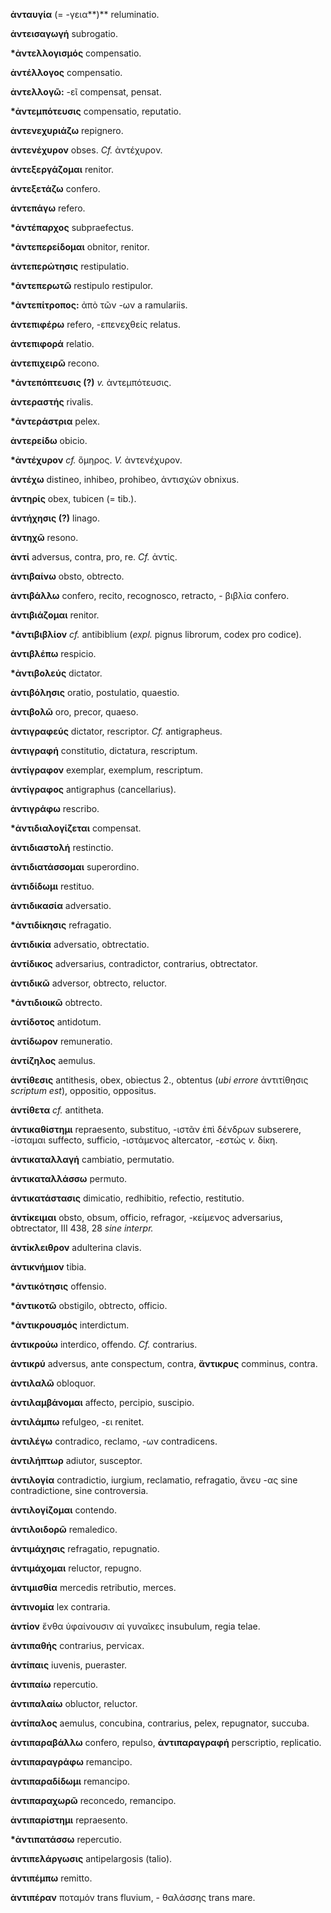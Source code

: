 **ἀνταυγία** (= -γεια**)** reluminatio.

**ἀντεισαγωγή** subrogatio.

**\*ἀντελλογισμός** compensatio.

**ἀντέλλογος** compensatio.

**ἀντελλογῶ:** -εῖ compensat, pensat.

**\*ἀντεμπότευσις** compensatio, reputatio.

**ἀντενεχυριάζω** repignero.

**ἀντενέχυρον** obses. *Cf.* ἀντέχυρον.

**ἀντεξεργάζομαι** renitor.

**ἀντεξετάζω** confero.

**ἀντεπάγω** refero.

**\*ἀντέπαρχος** subpraefectus.

**\*ἀντεπερείδομαι** obnitor, renitor.

**ἀντεπερώτησις** restipulatio.

**\*ἀντεπερωτῶ** restipulo restipulor.

**\*ἀντεπίτροπος:** ἀπὸ τῶν -ων a ramulariis.

**ἀντεπιφέρω** refero, -επενεχθείς relatus.

**ἀντεπιφορά** relatio.

**ἀντεπιχειρῶ** recono.

**\*ἀντεπόπτευσις (?)** *v.* ἀντεμπότευσις.

**ἀντεραστής** rivalis.

**\*ἀντεράστρια** pelex.

**ἀντερείδω** obicio.

**\*ἀντέχυρον** *cf.* ὅμηρος. *V.* ἀντενέχυρον.

**ἀντέχω** distineo, inhibeo, prohibeo, ἀντισχών obnixus.

**ἀντηρίς** obex, tubicen (= tib.).

**ἀντήχησις (?)** linago.

**ἀντηχῶ** resono.

**ἀντί** adversus, contra, pro, re. *Cf.* ἀντίς.

**ἀντιβαίνω** obsto, obtrecto.

**ἀντιβάλλω** confero, recito, recognosco, retracto, - βιβλία confero.

**ἀντιβιάζομαι** renitor.

**\*ἀντιβιβλίον** *cf.* antibiblium (*expl.* pignus librorum, codex pro
codice).

**ἀντιβλέπω** respicio.

**\*ἀντιβολεύς** dictator.

**ἀντιβόλησις** oratio, postulatio, quaestio.

**ἀντιβολῶ** oro, precor, quaeso.

**ἀντιγραφεύς** dictator, rescriptor. *Cf.* antigrapheus.

**ἀντιγραφή** constitutio, dictatura, rescriptum.

**ἀντίγραφον** exemplar, exemplum, rescriptum.

**ἀντίγραφος** antigraphus (cancellarius).

**ἀντιγράφω** rescribo.

**\*ἀντιδιαλογίζεται** compensat.

**ἀντιδιαστολή** restinctio.

**ἀντιδιατάσσομαι** superordino.

**ἀντιδίδωμι** restituo.

**ἀντιδικασία** adversatio.

**\*ἀντιδίκησις** refragatio.

**ἀντιδικία** adversatio, obtrectatio.

**ἀντίδικος** adversarius, contradictor, contrarius, obtrectator.

**ἀντιδικῶ** adversor, obtrecto, reluctor.

**\*ἀντιδιοικῶ** obtrecto.

**ἀντίδοτος** antidotum.

**ἀντίδωρον** remuneratio.

**ἀντίζηλος** aemulus.

**ἀντίθεσις** antithesis, obex, obiectus 2., obtentus (*ubi errore*
ἀντιτίθησις *scriptum est*), oppositio, oppositus.

**ἀντίθετα** *cf.* antitheta.

**ἀντικαθίστημι** repraesento, substituo, -ιστᾶν ἐπὶ δένδρων subserere,
-ίσταμαι suffecto, sufficio, -ιστάμενος altercator, -εστώς *v.* δίκη.

**ἀντικαταλλαγή** cambiatio, permutatio.

**ἀντικαταλλάσσω** permuto.

**ἀντικατάστασις** dimicatio, redhibitio, refectio, restitutio.

**ἀντίκειμαι** obsto, obsum, officio, refragor, -κείμενος adversarius,
obtrectator, III 438, 28 *sine interpr.*

**ἀντίκλειθρον** adulterina clavis.

**ἀντικνήμιον** tibia.

**\*ἀντικότησις** offensio.

**\*ἀντικοτῶ** obstigilo, obtrecto, officio.

**\*ἀντικρουσμός** interdictum.

**ἀντικρούω** interdico, offendo. *Cf.* contrarius.

**ἀντικρύ** adversus, ante conspectum, contra, **ἄντικρυς** comminus,
contra.

**ἀντιλαλῶ** obloquor.

**ἀντιλαμβάνομαι** affecto, percipio, suscipio.

**ἀντιλάμπω** refulgeo, -ει renitet.

**ἀντιλέγω** contradico, reclamo, -ων contradicens.

**ἀντιλήπτωρ** adiutor, susceptor.

**ἀντιλογία** contradictio, iurgium, reclamatio, refragatio, ἄνευ -ας
sine contradictione, sine controversia.

**ἀντιλογίζομαι** contendo.

**ἀντιλοιδορῶ** remaledico.

**ἀντιμάχησις** refragatio, repugnatio.

**ἀντιμάχομαι** reluctor, repugno.

**ἀντιμισθία** mercedis retributio, merces.

**ἀντινομία** lex contraria.

**ἀντίον** ἔνθα ὑφαίνουσιν αἱ γυναῖκες insubulum, regia telae.

**ἀντιπαθής** contrarius, pervicax.

**ἀντίπαις** iuvenis, pueraster.

**ἀντιπαίω** repercutio.

**ἀντιπαλαίω** obluctor, reluctor.

**ἀντίπαλος** aemulus, concubina, contrarius, pelex, repugnator,
succuba.

**ἀντιπαραβάλλω** confero, repulso, **ἀντιπαραγραφή** perscriptio,
replicatio.

**ἀντιπαραγράφω** remancipo.

**ἀντιπαραδίδωμι** remancipo.

**ἀντιπαραχωρῶ** reconcedo, remancipo.

**ἀντιπαρίστημι** repraesento.

**\*ἀντιπατάσσω** repercutio.

**ἀντιπελάργωσις** antipelargosis (talio).

**ἀντιπέμπω** remitto.

**ἀντιπέραν** ποταμόν trans fluvium, - θαλάσσης trans mare.
